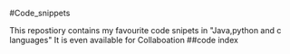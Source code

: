 #Code_snippets

This repostiory contains my favourite code snipets in "Java,python and c languages"
It is even available for Collaboation
##code index

